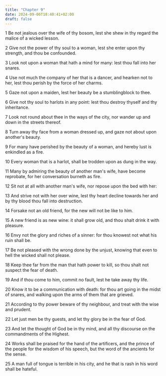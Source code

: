 ```yaml
---
title: "Chapter 9"
date: 2024-09-06T18:40:41+02:00
draft: false
---
```




1 Be not jealous over the wife of thy bosom, lest she shew in thy regard the malice of a wicked lesson.

2 Give not the power of thy soul to a woman, lest she enter upon thy strength, and thou be confounded.

3 Look not upon a woman that hath a mind for many: lest thou fall into her snares.

4 Use not much the company of her that is a dancer, and hearken not to her, lest thou perish by the force of her charms.

5 Gaze not upon a maiden, lest her beauty be a stumblingblock to thee.

6 Give not thy soul to harlots in any point: lest thou destroy thyself and thy inheritance.

7 Look not round about thee in the ways of the city, nor wander up and down in the streets thereof.

8 Turn away thy face from a woman dressed up, and gaze not about upon another's beauty.

9 For many have perished by the beauty of a woman, and hereby lust is enkindled as a fire.

10 Every woman that is a harlot, shall be trodden upon as dung in the way.

11 Many by admiring the beauty of another man's wife, have become reprobate, for her conversation burneth as fire.

12 Sit not at all with another man's wife, nor repose upon the bed with her:

13 And strive not with her over wine, lest thy heart decline towards her and by thy blood thou fall into destruction.

14 Forsake not an old friend, for the new will not be like to him.

15 A new friend is as new wine: it shall grow old, and thou shalt drink it with pleasure.

16 Envy not the glory and riches of a sinner: for thou knowest not what his ruin shall be.

17 Be not pleased with the wrong done by the unjust, knowing that even to hell the wicked shall not please.

18 Keep thee far from the man that hath power to kill, so thou shalt not suspect the fear of death.

19 And if thou come to him, commit no fault, lest he take away thy life.

20 Know it to be a communication with death: for thou art going in the midst of snares, and walking upon the arms of them that are grieved.

21 According to thy power beware of thy neighbour, and treat with the wise and prudent.

22 Let just men be thy guests, and let thy glory be in the fear of God.

23 And let the thought of God be in thy mind, and all thy discourse on the commandments of the Highest.

24 Works shall be praised for the hand of the artificers, and the prince of the people for the wisdom of his speech, but the word of the ancients for the sense.

25 A man full of tongue is terrible in his city, and he that is rash in his word shall be hateful.

